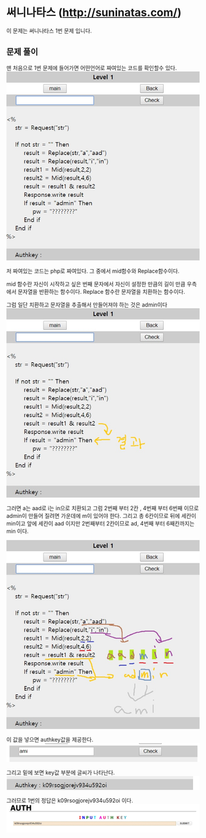 # 써니나타스 (http://suninatas.com/)
이 문제는 써니나타스 1번 문제 입니다.

## 문제 풀이 
맨 처음으로 1번 문제에 들어가면 어떤언어로 짜여있는 코드를 확인할수 있다.
![](./img/1.jpg)

저 짜여있는 코드는 php로 짜여있다.
그 중에서 mid함수와 Replace함수이다.

mid 함수란 자신이 시작하고 싶은 번째 문자에서 자신이 설정한 만큼의 길이 만큼 우측에서 문자열을 반환하는 함수이다.
Replace 함수란 문자열을 치환하는 함수이다.

그럼 일단 치환하고 문자열을 추출해서 만들어져야 하는 것은 admin이다
![](./img/2.jpg)

그러면 a는 aad로 i는 in으로 치환되고 그럼 2번째 부터 2칸 , 4번째 부터 6번째 이므로 admin이 만들어 질려면 가운데에 m이 있어야 한다.
그리고 총 6칸이므로 뒤에 세칸이 min이고 앞에 세칸이 aad 이지만 2번째부터 2칸이므로 ad, 4번째 부터 6째칸까지는 min 이다.

![](./img/3.jpg)

이 값을 넣으면 authkey값을 제공한다.
![](./img/4.jpg)

그리고 밑에 보면 key값 부분에 글씨가 나타난다.
![](./img/5.jpg)

그러므로 1번의 정답은 k09rsogjorejv934u592oi 이다.
![](./img/6.jpg)
